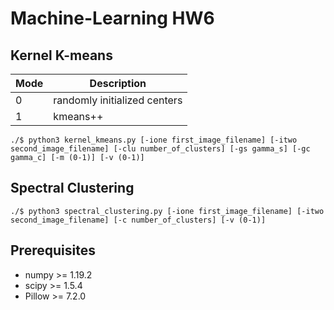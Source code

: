 # Machine-Learning HW6

## Kernel K-means  
|Mode|Description|
|---|---|
|0|randomly initialized centers|
|1|kmeans++|
```shell script
./$ python3 kernel_kmeans.py [-ione first_image_filename] [-itwo second_image_filename] [-clu number_of_clusters] [-gs gamma_s] [-gc gamma_c] [-m (0-1)] [-v (0-1)]
```

## Spectral Clustering
```shell script
./$ python3 spectral_clustering.py [-ione first_image_filename] [-itwo second_image_filename] [-c number_of_clusters] [-v (0-1)]
```

## Prerequisites
* numpy >= 1.19.2
* scipy >= 1.5.4
* Pillow >= 7.2.0